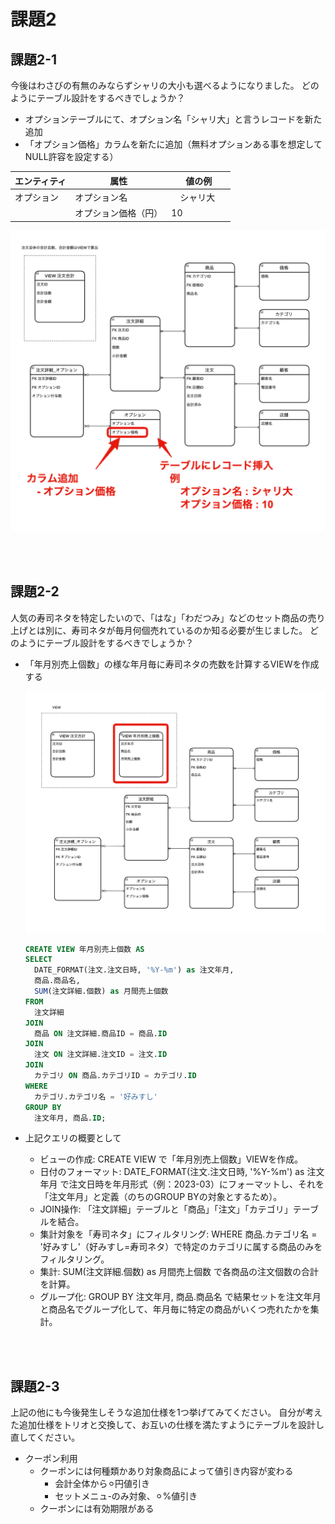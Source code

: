# 課題2
## 課題2-1

今後はわさびの有無のみならずシャリの大小も選べるようになりました。
どのようにテーブル設計をするべきでしょうか？

- オプションテーブルにて、オプション名「シャリ大」と言うレコードを新た追加
- 「オプション価格」カラムを新たに追加（無料オプションある事を想定してNULL許容を設定する）

| エンティティ   | 属性         | 値の例　|
|-------------|------------|------------|
| オプション    | オプション名 |　シャリ大 　 |
| 　　　　　    | オプション価格（円）| 10   |

![Alt text](image.png)

<br>
<br>

## 課題2-2

人気の寿司ネタを特定したいので、「はな」「わだつみ」などのセット商品の売り上げとは別に、寿司ネタが毎月何個売れているのか知る必要が生じました。
どのようにテーブル設計をするべきでしょうか？

- 「年月別売上個数」の様な年月毎に寿司ネタの売数を計算するVIEWを作成する

  ![Alt text](image-1.png)

  ```SQL
  CREATE VIEW 年月別売上個数 AS
  SELECT 
    DATE_FORMAT(注文.注文日時, '%Y-%m') as 注文年月,
    商品.商品名,
    SUM(注文詳細.個数) as 月間売上個数
  FROM 
    注文詳細
  JOIN 
    商品 ON 注文詳細.商品ID = 商品.ID
  JOIN 
    注文 ON 注文詳細.注文ID = 注文.ID
  JOIN
    カテゴリ ON 商品.カテゴリID = カテゴリ.ID
  WHERE
    カテゴリ.カテゴリ名 = '好みすし'
  GROUP BY 
    注文年月, 商品.ID;
  ```

- 上記クエリの概要として
  - ビューの作成: CREATE VIEW で「年月別売上個数」VIEWを作成。
  - 日付のフォーマット: DATE_FORMAT(注文.注文日時, '%Y-%m') as 注文年月 で注文日時を年月形式（例：2023-03）にフォーマットし、それを「注文年月」と定義（のちのGROUP BYの対象とするため）。
  - JOIN操作: 「注文詳細」テーブルと「商品」「注文」「カテゴリ」テーブルを結合。
  - 集計対象を「寿司ネタ」にフィルタリング: WHERE 商品.カテゴリ名 = '好みすし'（好みすし=寿司ネタ）で特定のカテゴリに属する商品のみをフィルタリング。
  - 集計: SUM(注文詳細.個数) as 月間売上個数 で各商品の注文個数の合計を計算。
  - グループ化: GROUP BY 注文年月, 商品.商品名 で結果セットを注文年月と商品名でグループ化して、年月毎に特定の商品がいくつ売れたかを集計。

<br>
<br>

## 課題2-3

上記の他にも今後発生しそうな追加仕様を1つ挙げてみてください。
自分が考えた追加仕様をトリオと交換して、お互いの仕様を満たすようにテーブルを設計し直してください。

- クーポン利用
  - クーポンには何種類かあり対象商品によって値引き内容が変わる
    - 会計全体から⚪︎円値引き
    - セットメニュ-のみ対象、⚪︎%値引き
  - クーボンには有効期限がある